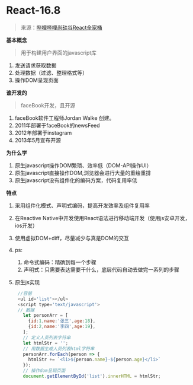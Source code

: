 # React-16.8
> 来源：[哔哩哔哩尚硅谷React全家桶](https://www.bilibili.com/video/BV1wy4y1D7JT?spm_id_from=333.337.search-card.all.click&vd_source=984258d44f8df9c7ef178f0780bf2ead)  


**基本概念**
> 用于构建用户界面的javascript库
1. 发送请求获取数据
2. 处理数据（过滤、整理格式等）
3. 操作DOM呈现页面

**谁开发的**
> faceBook开发，且开源

1. faceBook软件工程师Jordan Walke 创建。
2. 2011年部署于faceBook的newsFeed
3. 2012年部署于instagram
4. 2013年5月宣布开源

**为什么学**
1. 原生javascript操作DOM繁琐、效率低（DOM-API操作UI）
2. 原生javascript直接操作DOM,浏览器会进行大量的重绘重排
3. 原生javascript没有组件化的编码方案，代码复用率低

**特点**
1. 采用组件化模式、声明式编码，提高开发效率及组件复用率
2. 在Reactive Native中开发使用React语法进行移动端开发（使用js安卓开发，ios开发）
3. 使用虚拟DOM+diff，尽量减少与真是DOM的交互
4. ps:
   1. 命令式编码：精确到每一个步骤
   2. 声明式：只需要表达需要干什么，底层代码自动去做完一系列的步骤

5. 原生js实现
   ```javascript
    //容器
    <ul id='list'></ul>
    <script type='text/javascript'>
    // 数据
      let personArr = [
        {id:1,name:'张三',age:18},
        {id:2,name:'李四',age:19},
      ];
      // 定义人员列表字符串
      let htmlStr = '';
      // 用数据生成人员列表html字符串
      personArr.forEach(person => {
        htmlStr += `<li>${person.name}-${person.age}</li>`
      });
      // 操作dom呈现页面
      document.getElementById('list').innerHTML = htmlStr;
   ```